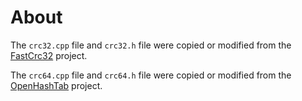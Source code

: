 # About

The `crc32.cpp` file and `crc32.h` file were copied or modified from the [FastCrc32](https://github.com/stbrumme/crc32/) project.

The `crc64.cpp` file and `crc64.h` file were copied or modified from the [OpenHashTab](https://github.com/namazso/OpenHashTab) project.
